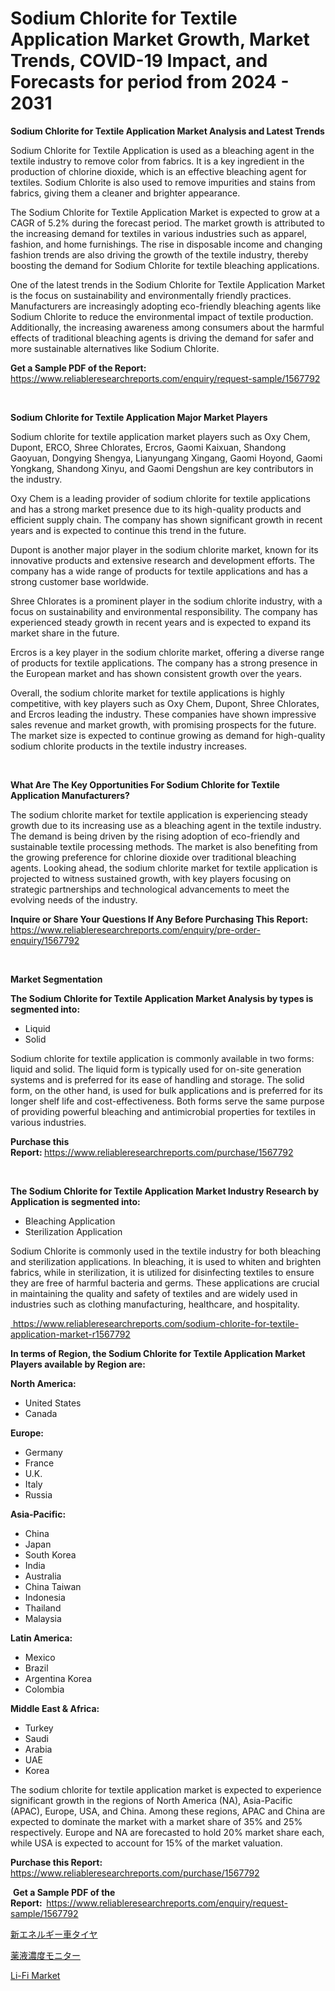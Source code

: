 <p><h1>Sodium Chlorite for Textile Application Market Growth, Market Trends, COVID-19 Impact, and Forecasts for period from 2024 - 2031</h1></p><p><strong>Sodium Chlorite for Textile Application Market Analysis and Latest Trends</strong></p>
<p><p>Sodium Chlorite for Textile Application is used as a bleaching agent in the textile industry to remove color from fabrics. It is a key ingredient in the production of chlorine dioxide, which is an effective bleaching agent for textiles. Sodium Chlorite is also used to remove impurities and stains from fabrics, giving them a cleaner and brighter appearance.</p><p>The Sodium Chlorite for Textile Application Market is expected to grow at a CAGR of 5.2% during the forecast period. The market growth is attributed to the increasing demand for textiles in various industries such as apparel, fashion, and home furnishings. The rise in disposable income and changing fashion trends are also driving the growth of the textile industry, thereby boosting the demand for Sodium Chlorite for textile bleaching applications.</p><p>One of the latest trends in the Sodium Chlorite for Textile Application Market is the focus on sustainability and environmentally friendly practices. Manufacturers are increasingly adopting eco-friendly bleaching agents like Sodium Chlorite to reduce the environmental impact of textile production. Additionally, the increasing awareness among consumers about the harmful effects of traditional bleaching agents is driving the demand for safer and more sustainable alternatives like Sodium Chlorite.</p></p>
<p><strong>Get a Sample PDF of the Report:&nbsp;</strong> <a href="https://www.reliableresearchreports.com/enquiry/request-sample/1567792">https://www.reliableresearchreports.com/enquiry/request-sample/1567792</a></p>
<p>&nbsp;</p>
<p><strong>Sodium Chlorite for Textile Application Major Market Players</strong></p>
<p><p>Sodium chlorite for textile application market players such as Oxy Chem, Dupont, ERCO, Shree Chlorates, Ercros, Gaomi Kaixuan, Shandong Gaoyuan, Dongying Shengya, Lianyungang Xingang, Gaomi Hoyond, Gaomi Yongkang, Shandong Xinyu, and Gaomi Dengshun are key contributors in the industry. </p><p>Oxy Chem is a leading provider of sodium chlorite for textile applications and has a strong market presence due to its high-quality products and efficient supply chain. The company has shown significant growth in recent years and is expected to continue this trend in the future. </p><p>Dupont is another major player in the sodium chlorite market, known for its innovative products and extensive research and development efforts. The company has a wide range of products for textile applications and has a strong customer base worldwide. </p><p>Shree Chlorates is a prominent player in the sodium chlorite industry, with a focus on sustainability and environmental responsibility. The company has experienced steady growth in recent years and is expected to expand its market share in the future. </p><p>Ercros is a key player in the sodium chlorite market, offering a diverse range of products for textile applications. The company has a strong presence in the European market and has shown consistent growth over the years. </p><p>Overall, the sodium chlorite market for textile applications is highly competitive, with key players such as Oxy Chem, Dupont, Shree Chlorates, and Ercros leading the industry. These companies have shown impressive sales revenue and market growth, with promising prospects for the future. The market size is expected to continue growing as demand for high-quality sodium chlorite products in the textile industry increases.</p></p>
<p>&nbsp;</p>
<p><strong>What Are The Key Opportunities For Sodium Chlorite for Textile Application Manufacturers?</strong></p>
<p><p>The sodium chlorite market for textile application is experiencing steady growth due to its increasing use as a bleaching agent in the textile industry. The demand is being driven by the rising adoption of eco-friendly and sustainable textile processing methods. The market is also benefiting from the growing preference for chlorine dioxide over traditional bleaching agents. Looking ahead, the sodium chlorite market for textile application is projected to witness sustained growth, with key players focusing on strategic partnerships and technological advancements to meet the evolving needs of the industry.</p></p>
<p><strong>Inquire or Share Your Questions If Any Before Purchasing This Report:</strong> <a href="https://www.reliableresearchreports.com/enquiry/pre-order-enquiry/1567792">https://www.reliableresearchreports.com/enquiry/pre-order-enquiry/1567792</a></p>
<p>&nbsp;</p>
<p><strong>Market Segmentation</strong></p>
<p><strong>The Sodium Chlorite for Textile Application Market Analysis by types is segmented into:</strong></p>
<p><ul><li>Liquid</li><li>Solid</li></ul></p>
<p><p>Sodium chlorite for textile application is commonly available in two forms: liquid and solid. The liquid form is typically used for on-site generation systems and is preferred for its ease of handling and storage. The solid form, on the other hand, is used for bulk applications and is preferred for its longer shelf life and cost-effectiveness. Both forms serve the same purpose of providing powerful bleaching and antimicrobial properties for textiles in various industries.</p></p>
<p><strong>Purchase this Report:&nbsp;</strong><a href="https://www.reliableresearchreports.com/purchase/1567792">https://www.reliableresearchreports.com/purchase/1567792</a></p>
<p>&nbsp;</p>
<p><strong>The Sodium Chlorite for Textile Application Market Industry Research by Application is segmented into:</strong></p>
<p><ul><li>Bleaching Application</li><li>Sterilization Application</li></ul></p>
<p><p>Sodium Chlorite is commonly used in the textile industry for both bleaching and sterilization applications. In bleaching, it is used to whiten and brighten fabrics, while in sterilization, it is utilized for disinfecting textiles to ensure they are free of harmful bacteria and germs. These applications are crucial in maintaining the quality and safety of textiles and are widely used in industries such as clothing manufacturing, healthcare, and hospitality.</p></p>
<p><a href="https://www.reliableresearchreports.com/sodium-chlorite-for-textile-application-market-r1567792">&nbsp;https://www.reliableresearchreports.com/sodium-chlorite-for-textile-application-market-r1567792</a></p>
<p><strong>In terms of Region, the Sodium Chlorite for Textile Application Market Players available by Region are:</strong></p>
<p>
    <p> <strong> North America: </strong>
        <ul>
            <li>United States</li>
            <li>Canada</li>
        </ul>
        </p> 
    <p> <strong> Europe: </strong>
        <ul>
            <li>Germany</li>
            <li>France</li>
            <li>U.K.</li>
            <li>Italy</li>
            <li>Russia</li>
        </ul>
        </p> 
    <p> <strong> Asia-Pacific: </strong>
        <ul>
            <li>China</li>
            <li>Japan</li>
            <li>South Korea</li>
            <li>India</li>
            <li>Australia</li>
            <li>China Taiwan</li>
            <li>Indonesia</li>
            <li>Thailand</li>
            <li>Malaysia</li>
        </ul>
        </p> 
    <p> <strong> Latin America: </strong>
        <ul>
            <li>Mexico</li>
            <li>Brazil</li>
            <li>Argentina Korea</li>
            <li>Colombia</li>
        </ul>
        </p> 
    <p> <strong> Middle East & Africa: </strong>
        <ul>
            <li>Turkey</li>
            <li>Saudi</li>
            <li>Arabia</li>
            <li>UAE</li>
            <li>Korea</li>
        </ul>
    </p>
    </p>
<p><p>The sodium chlorite for textile application market is expected to experience significant growth in the regions of North America (NA), Asia-Pacific (APAC), Europe, USA, and China. Among these regions, APAC and China are expected to dominate the market with a market share of 35% and 25% respectively. Europe and NA are forecasted to hold 20% market share each, while USA is expected to account for 15% of the market valuation.</p></p>
<p><strong>Purchase this Report: </strong><a href="https://www.reliableresearchreports.com/purchase/1567792">https://www.reliableresearchreports.com/purchase/1567792</a></p>
<p>&nbsp;<strong>Get a Sample PDF of the Report:&nbsp;&nbsp;</strong><a href="https://www.reliableresearchreports.com/enquiry/request-sample/1567792">https://www.reliableresearchreports.com/enquiry/request-sample/1567792</a></p>
<p><strong></strong></p>
<p><p><a href="https://medium.com/@s.guest01/%E6%96%B0%E3%81%97%E3%81%84%E3%82%A8%E3%83%8D%E3%83%AB%E3%82%AE%E3%83%BC%E8%BB%8A%E4%B8%A1%E3%82%BF%E3%82%A4%E3%83%A4%E5%B8%82%E5%A0%B4-%E6%88%90%E5%8A%9F%E3%81%99%E3%82%8B%E3%83%93%E3%82%B8%E3%83%8D%E3%82%B9%E6%88%A6%E7%95%A5%E3%81%AE%E9%8D%B52031%E5%B9%B4%E3%81%BE%E3%81%A7%E3%81%AE%E4%BA%88%E6%B8%AC-c8658cbd7057">新エネルギー車タイヤ</a></p><p><a href="https://github.com/alyle7648/Market-Research-Report-List-1/blob/main/594181390997.md">薬液濃度モニター</a></p><p><a href="https://view.publitas.com/reportprime-1/li-fi-market-comprehensive-assessment-by-type-application-and-geography/">Li-Fi Market</a></p></p>